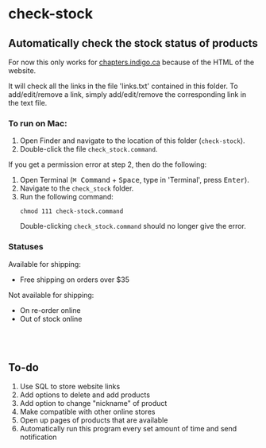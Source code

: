# check-stock

## Automatically check the stock status of products

For now this only works for <a href="https://www.chapters.indigo.ca/en-ca/">chapters.indigo.ca</a> because of the HTML of the website.

It will check all the links in the file 'links.txt' contained in this folder. To add/edit/remove a link, simply add/edit/remove the corresponding link in the text file.

### To run on Mac:

1. Open Finder and navigate to the location of this folder (`check-stock`).
2. Double-click the file `check_stock.command`.

If you get a permission error at step 2, then do the following:

1. Open Terminal (<kbd>⌘ Command</kbd> + <kbd>Space</kbd>, type in 'Terminal', press <kbd>Enter</kbd>).
2. Navigate to the `check_stock` folder.
3. Run the following command:
    ```shell
    chmod 111 check-stock.command
    ```
    Double-clicking `check_stock.command` should no longer give the error.

### Statuses

Available for shipping:

-   Free shipping on orders over $35

Not available for shipping:

-   On re-order online
-   Out of stock online

<br><br>

## To-do

1. Use SQL to store website links
2. Add options to delete and add products
3. Add option to change "nickname" of product
4. Make compatible with other online stores
5. Open up pages of products that are available
6. Automatically run this program every set amount of time and send notification
